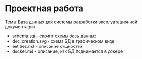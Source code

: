 # Проектная работа

Тема: База данных для системы разработки эксплуатационной документации

* schema.sql - скрипт схемы базы данных
* doc_creation.svg - схема БД в графическом виде
* entities.md - описание сущностей
* docker.md - описание, как БД поднимается в докере
